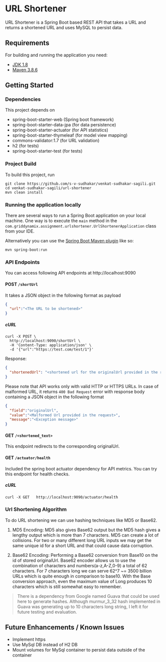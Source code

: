 # URL Shortener

URL Shortener is a Spring Boot based REST API that takes a URL and returns a shortened URL and uses MySQL to persist data.

## Requirements
For building and running the application you need:

- [JDK 1.8](https://docs.aws.amazon.com/corretto/latest/corretto-8-ug/downloads-list.html)
- [Maven 3.8.6](https://maven.apache.org)


## Getting Started

### Dependencies

This project depends on 
* spring-boot-starter-web (Spring boot framework)
* spring-boot-starter-data-jpa (for data persistence)
* spring-boot-starter-actuator (for API statistics)
* spring-boot-starter-thymeleaf (for model view mapping)
* commons-validator:1.7 (for URL validation)
* h2 (for tests)
* spring-boot-starter-test (for tests)

### Project Build

To build this project, run

```shell script
git clone https://github.com/s-v-sudhakar/venkat-sudhakar-sagili.git
cd venkat-sudhakar-sagili/url-shortener
mvn clean install
```

### Running the application locally

There are several ways to run a Spring Boot application on your local machine. One way is to execute the `main` method in the `com.griddynamix.assignment.urlshortener.UrlShortenerApplication` class from your IDE.

Alternatively you can use the [Spring Boot Maven plugin](https://docs.spring.io/spring-boot/docs/current/reference/html/build-tool-plugins-maven-plugin.html) like so:

```shell
mvn spring-boot:run
```

### API Endpoints

You can access following API endpoints at http://localhost:9090

#### POST `/shortUrl`
It takes a JSON object in the following format as payload

```json
{
  "url":"<The URL to be shortened>"
}
```

##### cURL

```shell script
curl -X POST \
  http://localhost:9090/shortUrl \
  -H 'Content-Type: application/json' \
  -d '{"url":"https://test.com/test/1"}'
```

Response:

```json
{
  "shortenedUrl": "<shortened url for the originalUrl provided in the request payload>"
}
```

Please note that API works only with valid HTTP or HTTPS URLs. In case of malformed URL, it returns `400 Bad Request` error with response body containing a JSON object in the following format

```json
{
  "field":"originalUrl",
  "value":"<Malformed Url provided in the request>",
  "message":"<Exception message>"
}
```

#### GET `/<shortened_text>`

This endpoint redirects to the corresponding originalUrl.

#### GET `/actuator/health`

Included the spring boot actuator dependency for API metrics. You can try this endpoint for health checks.

##### cURL

```shell script
curl -X GET   http://localhost:9090/actuator/health
```
### Url Shortening Algorithm

To do URL shortening we can use hashing techniques like MD5 or Base62.

1. MD5 Encoding: MD5 also gives Base62 output but the MD5 hash gives a lengthy output which is more than 7 characters. MD5 can create a lot of collisions. For two or many different long URL inputs we may get the same unique id for a short URL and that could cause data corruption.

2. Base62 Encoding: Performing a Base62 conversion from Base10 on the id of stored originalUrl. Base62 encoder allows us to use the combination of characters and numbers(a-z,A-Z,0-9) a total of 62 characters. For 7 characters long we can serve 62^7 ~= 3500 billion URLs which is quite enough in comparison to base10. With the Base conversion approach, even the maximum value of Long produces 10 characters which is still somewhat easy to remember. 

> There is a dependency from Google named Guava that could be used here to generate hashes. Although murmur_3_32 hash implemented in Guava was generating up to 10 characters long string, I left it for future testing and evaluation.

## Future Enhancements / Known Issues
* Implement https
* Use MySql DB instead of H2 DB
* Mount volumes for MySql container to persist data outside of the container